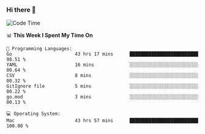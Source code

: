 ### Hi there 👋

<!--
**CrazyCollin/crazycollin** is a ✨ _special_ ✨ repository because its `README.md` (this file) appears on your GitHub profile.

Here are some ideas to get you started:

- 🔭 I’m currently working on ...
- 🌱 I’m currently learning ...
- 👯 I’m looking to collaborate on ...
- 🤔 I’m looking for help with ...
- 💬 Ask me about ...
- 📫 How to reach me: ...
- 😄 Pronouns: ...
- ⚡ Fun fact: ...
-->

<!--START_SECTION:waka-->
![Code Time](http://img.shields.io/badge/Code%20Time-2%2C968%20hrs%2017%20mins-blue)

📊 **This Week I Spent My Time On** 

```text
💬 Programming Languages: 
Go                       43 hrs 17 mins      █████████████████████████   98.51 % 
YAML                     16 mins             ░░░░░░░░░░░░░░░░░░░░░░░░░   00.64 % 
CSV                      8 mins              ░░░░░░░░░░░░░░░░░░░░░░░░░   00.32 % 
GitIgnore file           5 mins              ░░░░░░░░░░░░░░░░░░░░░░░░░   00.22 % 
go.mod                   3 mins              ░░░░░░░░░░░░░░░░░░░░░░░░░   00.13 % 

💻 Operating System: 
Mac                      43 hrs 57 mins      █████████████████████████   100.00 % 
```


<!--END_SECTION:waka-->
